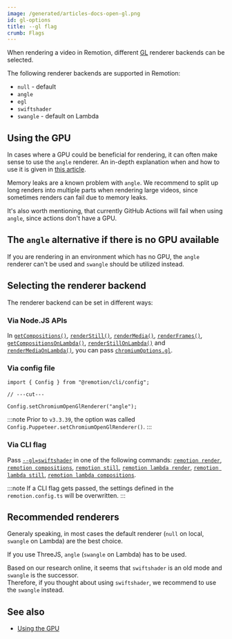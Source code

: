 ```yaml
---
image: /generated/articles-docs-open-gl.png
id: gl-options
title: --gl flag
crumb: Flags
---
```


When rendering a video in Remotion, different [GL](https://en.wikipedia.org/wiki/OpenGL) renderer backends can be selected.

The following renderer backends are supported in Remotion:

- <code>null</code> - default
- <code>angle</code>
- <code>egl</code>
- <code>swiftshader</code>
- <code>swangle</code> - default on Lambda

## Using the GPU

In cases where a GPU could be beneficial for rendering, it can often make sense to use the <code>angle</code> renderer. An in-depth explanation when and how to use it is given in [this article](/docs/gpu).

Memory leaks are a known problem with <code>angle</code>. We recommend to split up long renders into multiple parts when rendering large videos, since sometimes renders can fail due to memory leaks.

It's also worth mentioning, that currently GitHub Actions will fail when using <code>angle</code>, since actions don't have a GPU.

## The <code>angle</code> alternative if there is no GPU available

If you are rendering in an environment which has no GPU, the <code>angle</code> renderer can't be used and <code>swangle</code> should be utilized instead.

## Selecting the renderer backend

The renderer backend can be set in different ways:

### Via Node.JS APIs

In [`getCompositions()`](/docs/renderer/get-compositions#gl), [`renderStill()`](/docs/renderer/render-still#gl), [`renderMedia()`](/docs/renderer/render-media#gl), [`renderFrames()`](/docs/renderer/render-frames#gl), [`getCompositionsOnLambda()`](/docs/lambda/getcompositionsonlambda#gl), [`renderStillOnLambda()`](/docs/lambda/renderstillonlambda#gl) and [`renderMediaOnLambda()`](/docs/lambda/rendermediaonlambda#gl), you can pass [`chromiumOptions.gl`](/docs/renderer/render-still#gl).

### Via config file

```tsx twoslash
import { Config } from "@remotion/cli/config";

// ---cut---

Config.setChromiumOpenGlRenderer("angle");
```

:::note
Prior to `v3.3.39`, the option was called `Config.Puppeteer.setChromiumOpenGlRenderer()`.
:::

### Via CLI flag

Pass [`--gl=swiftshader`](/docs/cli) in one of the following commands: [`remotion render`](/docs/cli/render), [`remotion compositions`](/docs/cli/compositions), [`remotion still`](/docs/cli/still), [`remotion lambda render`](/docs/lambda/cli/render), [`remotion lambda still`](/docs/lambda/cli/still), [`remotion lambda compositions`](/docs/lambda/cli/compositions).

:::note
If a CLI flag gets passed, the settings defined in the <code>remotion.config.ts</code> will be overwritten.
:::

## Recommended renderers

Generaly speaking, in most cases the default renderer (<code>null</code> on local, <code>swangle</code> on Lambda) are the best choice.

If you use ThreeJS, <code>angle</code> (<code>swangle</code> on Lambda) has to be used.

Based on our research online, it seems that <code>swiftshader</code> is an old mode and <code>swangle</code> is the successor.  
Therefore, if you thought about using <code>swiftshader</code>, we recommend to use the <code>swangle</code> instead.

## See also

- [Using the GPU](/docs/gpu)
